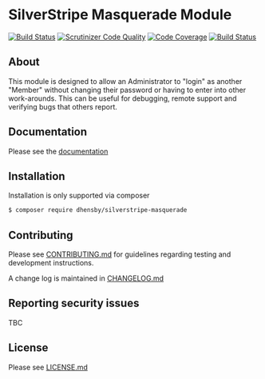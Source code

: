 # SilverStripe Masquerade Module

[![Build Status](https://travis-ci.org/dhensby/silverstripe-masquerade.svg?branch=master)](https://travis-ci.org/dhensby/silverstripe-masquerade)
[![Scrutinizer Code Quality](https://scrutinizer-ci.com/g/dhensby/silverstripe-masquerade/badges/quality-score.png?b=master)](https://scrutinizer-ci.com/g/dhensby/silverstripe-masquerade/?branch=master)
[![Code Coverage](https://scrutinizer-ci.com/g/dhensby/silverstripe-masquerade/badges/coverage.png?b=master)](https://scrutinizer-ci.com/g/dhensby/silverstripe-masquerade/?branch=master)
[![Build Status](https://scrutinizer-ci.com/g/dhensby/silverstripe-masquerade/badges/build.png?b=master)](https://scrutinizer-ci.com/g/dhensby/silverstripe-masquerade/build-status/master)


## About

This module is designed to allow an Administrator to "login" as another "Member" without changing their password or
having to enter into other work-arounds. This can be useful for debugging, remote support and verifying bugs that others
report.

## Documentation

Please see the [documentation](./docs/en/index.md)

## Installation

Installation is only supported via composer

```sh
$ composer require dhensby/silverstripe-masquerade
```

## Contributing

Please see [CONTRIBUTING.md](./CONTRIBUTING.md) for guidelines regarding testing and development instructions.

A change log is maintained in [CHANGELOG.md](CHANGELOG.md)

## Reporting security issues

TBC

## License

Please see [LICENSE.md](./LICENSE.md)
